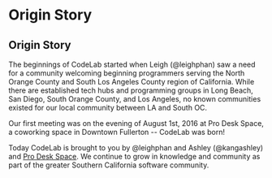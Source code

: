 # Origin Story

## Origin Story
The beginnings of CodeLab started when Leigh (@leighphan) saw a need for a community welcoming beginning programmers serving the North Orange County and South Los Angeles County region of California. While there are established tech hubs and programming groups in Long Beach, San Diego, South Orange County, and Los Angeles, no known communities existed for our local community between LA and South OC.

Our first meeting was on the evening of August 1st, 2016 at Pro Desk Space, a coworking space in Downtown Fullerton -- CodeLab was born!

Today CodeLab is brought to you by @leighphan and Ashley (@kangashley) and [Pro Desk Space](http://prodeskspace.com/). We continue to grow in knowledge and community as part of the greater Southern California software community.
